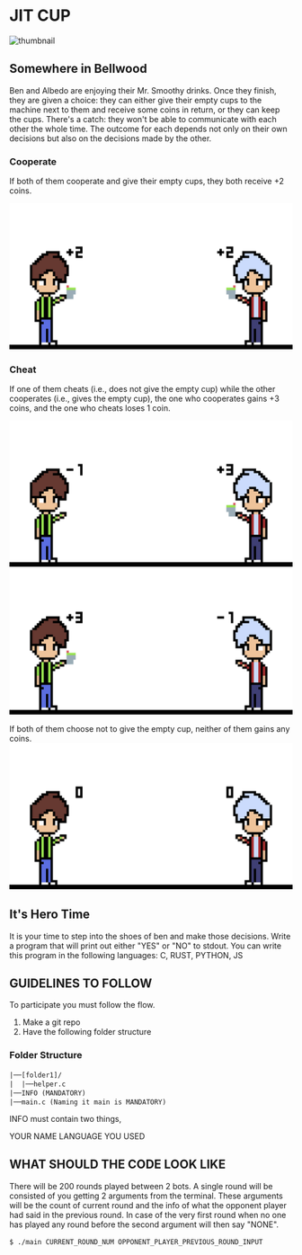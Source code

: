 # JIT CUP

![thumbnail](./thumbnail.png)

## Somewhere in Bellwood 

Ben and Albedo are enjoying their Mr. Smoothy drinks. Once they finish, they are given a choice: they can either give their empty cups to the machine next to them and receive some coins in return, or they can keep the cups. There's a catch: they won't be able to communicate with each other the whole time. The outcome for each depends not only on their own decisions but also on the decisions made by the other.

### Cooperate
If both of them cooperate and give their empty cups, they both receive +2 coins.

![thumbnail](./states/YY.png)

### Cheat
If one of them cheats (i.e., does not give the empty cup) while the other cooperates (i.e., gives the empty cup), the one who cooperates gains +3 coins, and the one who cheats loses 1 coin.

![thumbnail](./states/NY.png)
![thumbnail](./states/YN.png)

If both of them choose not to give the empty cup, neither of them gains any coins.
![thumbnail](./states/NN.png)

## It's Hero Time

It is your time to step into the shoes of ben and make those decisions.
Write a program that will print out either "YES" or "NO" to stdout.
You can write this program in the following languages: C, RUST, PYTHON, JS

## GUIDELINES TO FOLLOW

To participate you must follow the flow.

1) Make a git repo
2) Have the following folder structure

### Folder Structure

```
|──[folder1]/
|  |──helper.c
|──INFO (MANDATORY)
|──main.c (Naming it main is MANDATORY)
```

INFO must contain two things,

YOUR NAME
LANGUAGE YOU USED

## WHAT SHOULD THE CODE LOOK LIKE

There will be 200 rounds played between 2 bots. A single round will be consisted of you getting 2 arguments from the terminal.
These arguments will be the count of current round and the info of what the opponent player had said in the previous round.
In case of the very first round when no one has played any round before the second argument will then say "NONE".

```console
$ ./main CURRENT_ROUND_NUM OPPONENT_PLAYER_PREVIOUS_ROUND_INPUT
```
